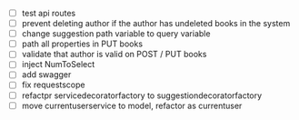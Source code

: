 - [ ] test api routes
- [ ] prevent deleting author if the author has undeleted books in the system
- [ ] change suggestion path variable to query variable
- [ ] path all properties in PUT books
- [ ] validate that author is valid on POST / PUT books
- [ ] inject NumToSelect
- [ ] add swagger
- [ ] fix requestscope
- [ ] refactpr servicedecoratorfactory to suggestiondecoratorfactory
- [ ] move currentuserservice to model, refactor as currentuser